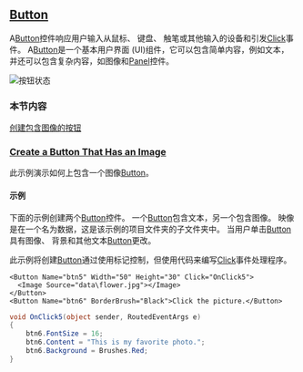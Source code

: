 ## [Button](https://docs.microsoft.com/en-us/dotnet/framework/wpf/controls/button)

A[Button](https://docs.microsoft.com/zh-cn/dotnet/api/system.windows.controls.button)控件响应用户输入从鼠标、 键盘、 触笔或其他输入的设备和引发[Click](https://docs.microsoft.com/zh-cn/dotnet/api/system.windows.controls.primitives.buttonbase.click)事件。 A[Button](https://docs.microsoft.com/zh-cn/dotnet/api/system.windows.controls.button)是一个基本用户界面 (UI)组件，它可以包含简单内容，例如文本，并还可以包含复杂内容，如图像和[Panel](https://docs.microsoft.com/zh-cn/dotnet/api/system.windows.controls.panel)控件。

![按钮状态](https://docs.microsoft.com/zh-cn/dotnet/framework/wpf/controls/media/ss-ctl-buttons.bmp)

### 本节内容

[创建包含图像的按钮](https://docs.microsoft.com/zh-cn/dotnet/framework/wpf/controls/how-to-create-a-button-that-has-an-image)

### [Create a Button That Has an Image](https://docs.microsoft.com/en-us/dotnet/framework/wpf/controls/how-to-create-a-button-that-has-an-image)

此示例演示如何上包含一个图像[Button](https://docs.microsoft.com/zh-cn/dotnet/api/system.windows.controls.button)。

#### 示例

下面的示例创建两个[Button](https://docs.microsoft.com/zh-cn/dotnet/api/system.windows.controls.button)控件。 一个[Button](https://docs.microsoft.com/zh-cn/dotnet/api/system.windows.controls.button)包含文本，另一个包含图像。 映像是在一个名为数据，这是该示例的项目文件夹的子文件夹中。 当用户单击[Button](https://docs.microsoft.com/zh-cn/dotnet/api/system.windows.controls.button)具有图像、 背景和其他文本[Button](https://docs.microsoft.com/zh-cn/dotnet/api/system.windows.controls.button)更改。

此示例将创建[Button](https://docs.microsoft.com/zh-cn/dotnet/api/system.windows.controls.button)通过使用标记控制，但使用代码来编写[Click](https://docs.microsoft.com/zh-cn/dotnet/api/system.windows.controls.primitives.buttonbase.click)事件处理程序。

```xaml
<Button Name="btn5" Width="50" Height="30" Click="OnClick5">
  <Image Source="data\flower.jpg"></Image>
</Button>
<Button Name="btn6" BorderBrush="Black">Click the picture.</Button>
```

```csharp
void OnClick5(object sender, RoutedEventArgs e)
{
    btn6.FontSize = 16;
    btn6.Content = "This is my favorite photo.";
    btn6.Background = Brushes.Red;
}
```